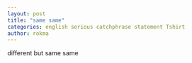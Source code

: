 ```yaml
---
layout: post
title: "same same"
categories: english serious catchphrase statement Tshirt
author: rokma
---
```


different but same same

